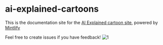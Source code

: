 # ai-explained-cartoons



This is the documentation site for the [AI Explained cartoon site](https://ai-explained.yoko.dev/1-attention-explained), powered by [Mintlify](https://mintlify.com/)

Feel free to create issues if you have feedback! 
![1](https://github.com/ykhli/ai-explained-cartoons/assets/3489963/cfde19db-73a9-4c65-8dda-199d62c51800)
